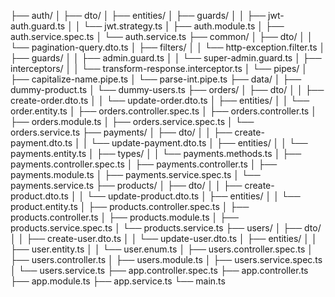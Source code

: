 
├── auth/
│   ├── dto/
│   ├── entities/
│   ├── guards/
│   │   ├── jwt-auth.guard.ts
│   │   └── jwt.strategy.ts
│   ├── auth.module.ts
│   ├── auth.service.spec.ts
│   └── auth.service.ts
├── common/
│   ├── dto/
│   │   └── pagination-query.dto.ts
│   ├── filters/
│   │   └── http-exception.filter.ts
│   ├── guards/
│   │   ├── admin.guard.ts
│   │   └── super-admin.guard.ts
│   ├── interceptors/
│   │   └── transform-response.interceptor.ts
│   └── pipes/
│       ├── capitalize-name.pipe.ts
│       └── parse-int.pipe.ts
├── data/
│   ├── dummy-product.ts
│   └── dummy-users.ts
├── orders/
│   ├── dto/
│   │   ├── create-order.dto.ts
│   │   └── update-order.dto.ts
│   ├── entities/
│   │   └── order.entity.ts
│   ├── orders.controller.spec.ts
│   ├── orders.controller.ts
│   ├── orders.module.ts
│   ├── orders.service.spec.ts
│   └── orders.service.ts
├── payments/
│   ├── dto/
│   │   ├── create-payment.dto.ts
│   │   └── update-payment.dto.ts
│   ├── entities/
│   │   └── payments.entity.ts
│   ├── types/
│   │   └── payments.methods.ts
│   ├── payments.controller.spec.ts
│   ├── payments.controller.ts
│   ├── payments.module.ts
│   ├── payments.service.spec.ts
│   └── payments.service.ts
├── products/
│   ├── dto/
│   │   ├── create-product.dto.ts
│   │   └── update-product.dto.ts
│   ├── entities/
│   │   └── product.entity.ts
│   ├── products.controller.spec.ts
│   ├── products.controller.ts
│   ├── products.module.ts
│   ├── products.service.spec.ts
│   └── products.service.ts
├── users/
│   ├── dto/
│   │   ├── create-user.dto.ts
│   │   └── update-user.dto.ts
│   ├── entities/
│   │   ├── user.entity.ts
│   │   └── user.enum.ts
│   ├── users.controller.spec.ts
│   ├── users.controller.ts
│   ├── users.module.ts
│   ├── users.service.spec.ts
│   └── users.service.ts
├── app.controller.spec.ts
├── app.controller.ts
├── app.module.ts
├── app.service.ts
└── main.ts
